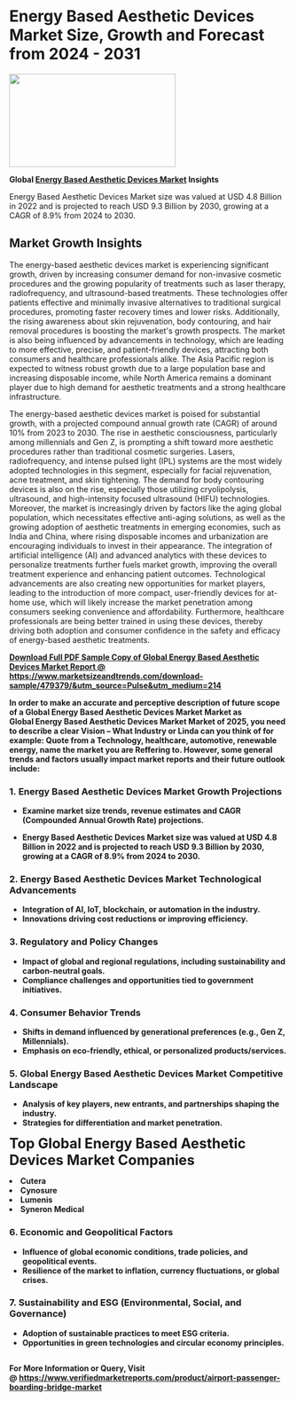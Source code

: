 <H1>Energy Based Aesthetic Devices Market Size, Growth and Forecast from 2024 - 2031</H1><img class="aligncenter size-medium wp-image-584254" src="https://thirdeyenews.in/wp-content/uploads/2024/09/Global-Market-Research-300x168.jpeg" alt="" width="300" height="168" /><p><strong>Global&nbsp;<a href="https://www.marketsizeandtrends.com/download-sample/479379/&amp;utm_source=Pulse&amp;utm_medium=214">Energy Based Aesthetic Devices Market</a> Insights</strong></p><p>Energy Based Aesthetic Devices Market size was valued at USD 4.8 Billion in 2022 and is projected to reach USD 9.3 Billion by 2030, growing at a CAGR of 8.9% from 2024 to 2030.</p><p><h2>Market Growth Insights</h2> <p>The energy-based aesthetic devices market is experiencing significant growth, driven by increasing consumer demand for non-invasive cosmetic procedures and the growing popularity of treatments such as laser therapy, radiofrequency, and ultrasound-based treatments. These technologies offer patients effective and minimally invasive alternatives to traditional surgical procedures, promoting faster recovery times and lower risks. Additionally, the rising awareness about skin rejuvenation, body contouring, and hair removal procedures is boosting the market's growth prospects. The market is also being influenced by advancements in technology, which are leading to more effective, precise, and patient-friendly devices, attracting both consumers and healthcare professionals alike. The Asia Pacific region is expected to witness robust growth due to a large population base and increasing disposable income, while North America remains a dominant player due to high demand for aesthetic treatments and a strong healthcare infrastructure.</p> <p><strong><a href="#"></a></strong></p> <p>The energy-based aesthetic devices market is poised for substantial growth, with a projected compound annual growth rate (CAGR) of around 10% from 2023 to 2030. The rise in aesthetic consciousness, particularly among millennials and Gen Z, is prompting a shift toward more aesthetic procedures rather than traditional cosmetic surgeries. Lasers, radiofrequency, and intense pulsed light (IPL) systems are the most widely adopted technologies in this segment, especially for facial rejuvenation, acne treatment, and skin tightening. The demand for body contouring devices is also on the rise, especially those utilizing cryolipolysis, ultrasound, and high-intensity focused ultrasound (HIFU) technologies. Moreover, the market is increasingly driven by factors like the aging global population, which necessitates effective anti-aging solutions, as well as the growing adoption of aesthetic treatments in emerging economies, such as India and China, where rising disposable incomes and urbanization are encouraging individuals to invest in their appearance. The integration of artificial intelligence (AI) and advanced analytics with these devices to personalize treatments further fuels market growth, improving the overall treatment experience and enhancing patient outcomes. Technological advancements are also creating new opportunities for market players, leading to the introduction of more compact, user-friendly devices for at-home use, which will likely increase the market penetration among consumers seeking convenience and affordability. Furthermore, healthcare professionals are being better trained in using these devices, thereby driving both adoption and consumer confidence in the safety and efficacy of energy-based aesthetic treatments. <p><strong><a href="#"></p><p><span class=""><strong>Download Full PDF Sample Copy of Global Energy Based Aesthetic Devices Market Report</strong> @ <a href="https://www.marketsizeandtrends.com/download-sample/479379/&amp;utm_source=Pulse&amp;utm_medium=214" target="_blank">https://www.marketsizeandtrends.com/download-sample/479379/&amp;utm_source=Pulse&amp;utm_medium=214</a></span></p><p>In order to make an accurate and perceptive description of future scope of a Global&nbsp;Energy Based Aesthetic Devices Market Market as Global&nbsp;Energy Based Aesthetic Devices Market Market of 2025, you need to describe a clear Vision &ndash; What Industry or Linda can you think of for example: Quote from a Technology, healthcare, automotive, renewable energy, name the market you are Reffering to. However, some general trends and factors usually impact market reports and their future outlook include:</p><h3>1.&nbsp;<strong>Energy Based Aesthetic Devices Market Growth Projections</strong></h3><ul><li>Examine market size trends, revenue estimates and CAGR (Compounded Annual Growth Rate) projections.</li><li><p>Energy Based Aesthetic Devices Market size was valued at USD 4.8 Billion in 2022 and is projected to reach USD 9.3 Billion by 2030, growing at a CAGR of 8.9% from 2024 to 2030.</p></li></ul><h3>2.&nbsp;<strong>Energy Based Aesthetic Devices Market Technological Advancements</strong></h3><ul><li>Integration of AI, IoT, blockchain, or automation in the industry.</li><li>Innovations driving cost reductions or improving efficiency.</li></ul><h3>3.&nbsp;<strong>Regulatory and Policy Changes</strong></h3><ul><li>Impact of global and regional regulations, including sustainability and carbon-neutral goals.</li><li>Compliance challenges and opportunities tied to government initiatives.</li></ul><h3>4.&nbsp;<strong>Consumer Behavior Trends</strong></h3><ul><li>Shifts in demand influenced by generational preferences (e.g., Gen Z, Millennials).</li><li>Emphasis on eco-friendly, ethical, or personalized products/services.</li></ul><h3>5.&nbsp;<strong>Global Energy Based Aesthetic Devices Market Competitive Landscape</strong></h3><ul><li>Analysis of key players, new entrants, and partnerships shaping the industry.</li><li>Strategies for differentiation and market penetration.</li></ul><p data-pm-slice="1 1 []"><span style="color: inherit; font-family: inherit; font-size: 25px;">Top Global Energy Based Aesthetic Devices Market Companies</span></p><div class="" data-test-id=""><p><li>Cutera</li><li> Cynosure</li><li> Lumenis</li><li> Syneron Medical</li></p></div><h3>6.&nbsp;<strong>Economic and Geopolitical Factors</strong></h3><ul><li>Influence of global economic conditions, trade policies, and geopolitical events.</li><li>Resilience of the market to inflation, currency fluctuations, or global crises.</li></ul><h3>7.&nbsp;<strong>Sustainability and ESG (Environmental, Social, and Governance)</strong></h3><ul><li>Adoption of sustainable practices to meet ESG criteria.</li><li>Opportunities in green technologies and circular economy principles.</li></ul><h2><strong style="font-size: 14px;">For More Information or Query, Visit @&nbsp;</strong><a style="background-color: #ffffff; font-size: 14px;" href="https://www.marketsizeandtrends.com/report/energy-based-aesthetic-devices-market/" target="_blank">https://www.verifiedmarketreports.com/product/airport-passenger-boarding-bridge-market</a></h2>
